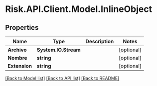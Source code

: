 # Risk.API.Client.Model.InlineObject
## Properties

Name | Type | Description | Notes
------------ | ------------- | ------------- | -------------
**Archivo** | **System.IO.Stream** |  | [optional] 
**Nombre** | **string** |  | [optional] 
**Extension** | **string** |  | [optional] 

[[Back to Model list]](../README.md#documentation-for-models) [[Back to API list]](../README.md#documentation-for-api-endpoints) [[Back to README]](../README.md)

